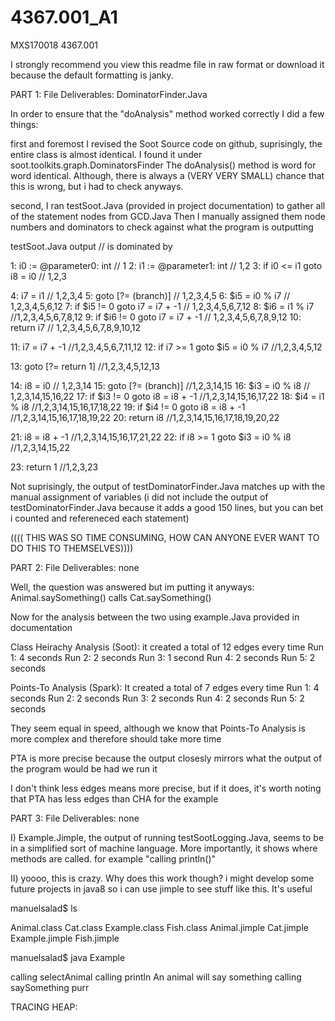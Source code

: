 # 4367.001_A1
MXS170018
4367.001

I strongly recommend you view this readme file in raw format or download it because the default formatting is janky. 

PART 1: 
File Deliverables: DominatorFinder.Java 

In order to ensure that the "doAnalysis" method worked correctly I did a few things:

first and foremost I revised the Soot Source code on github, suprisingly, the entire class is almost identical. 
I found it under soot.toolkits.graph.DominatorsFinder 
The doAnalysis() method is word for word identical. Although, there is always a (VERY VERY SMALL) chance that this is wrong, but i had to check anyways.

second, I ran testSoot.Java (provided in project documentation) to gather all of the statement nodes from GCD.Java 
Then I manually assigned them node numbers and dominators to check against what the program is outputting 

testSoot.Java output // is dominated by 

1: i0 := @parameter0: int // 1
2: i1 := @parameter1: int // 1,2
3: if i0 <= i1 goto i8 = i0 // 1,2,3

4: i7 = i1 // 1,2,3,4
5: goto [?= (branch)] // 1,2,3,4,5
6: $i5 = i0 % i7 // 1,2,3,4,5,6,12
7: if $i5 != 0 goto i7 = i7 + -1 // 1,2,3,4,5,6,7,12
8: $i6 = i1 % i7 //1,2,3,4,5,6,7,8,12
9: if $i6 != 0 goto i7 = i7 + -1 // 1,2,3,4,5,6,7,8,9,12
10: return i7 // 1,2,3,4,5,6,7,8,9,10,12

11: i7 = i7 + -1 //1,2,3,4,5,6,7,11,12
12: if i7 >= 1 goto $i5 = i0 % i7 //1,2,3,4,5,12

13: goto [?= return 1] //1,2,3,4,5,12,13

14: i8 = i0 // 1,2,3,14
15: goto [?= (branch)] //1,2,3,14,15
16: $i3 = i0 % i8 // 1,2,3,14,15,16,22
17: if $i3 != 0 goto i8 = i8 + -1 //1,2,3,14,15,16,17,22
18: $i4 = i1 % i8 //1,2,3,14,15,16,17,18,22
19: if $i4 != 0 goto i8 = i8 + -1 //1,2,3,14,15,16,17,18,19,22
20: return i8 //1,2,3,14,15,16,17,18,19,20,22

21: i8 = i8 + -1 //1,2,3,14,15,16,17,21,22
22: if i8 >= 1 goto $i3 = i0 % i8 //1,2,3,14,15,22

23: return 1 //1,2,3,23

Not suprisingly, the output of testDominatorFinder.Java matches up with the manual assignment of variables 
(i did not include the output of testDominatorFinder.Java because it adds a good 150 lines, but you can bet i counted and refereneced each statement)

(((( THIS WAS SO TIME CONSUMING, HOW CAN ANYONE EVER WANT TO DO THIS TO THEMSELVES))))


PART 2: 
File Deliverables: none 

Well, the question was answered but im putting it anyways: Animal.saySomething() calls Cat.saySomething()

Now for the analysis between the two using example.Java provided in documentation



Class Heirachy Analysis (Soot): 
it created a total of 12 edges every time
Run 1: 4 seconds
Run 2: 2 seconds 
Run 3: 1 second
Run 4: 2 seconds
Run 5: 2 seconds

Points-To Analysis (Spark): 
It created a total of 7 edges every time
Run 1: 4 seconds
Run 2: 2 seconds 
Run 3: 2 seconds
Run 4: 2 seconds
Run 5: 2 seconds 

They seem equal in speed, although we know that Points-To Analysis is more complex and therefore should take more time 

PTA is more precise because the output closesly mirrors what the output of the program would be had we run it 

I don't think less edges means more precise, but if it does, it's worth noting that PTA has less edges than CHA for the example

PART 3: 
File Deliverables: none 

I) 
Example.Jimple, the output of running testSootLogging.Java, seems to be in a simplified sort of machine language. More importantly, it shows where methods are called. for example "calling println()"

II) yoooo, this is crazy. Why does this work though? i might develop some future projects in java8 so i can use jimple to see stuff like this. It's useful 

manuelsalad$ ls

Animal.class	Cat.class	Example.class	Fish.class
Animal.jimple	Cat.jimple	Example.jimple	Fish.jimple

manuelsalad$ java Example

calling selectAnimal
calling println
An animal will say something
calling saySomething
purr

TRACING HEAP: 




